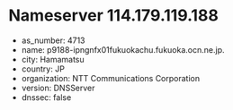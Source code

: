 # Nameserver 114.179.119.188

* as_number: 4713
* name: p9188-ipngnfx01fukuokachu.fukuoka.ocn.ne.jp.
* city: Hamamatsu
* country: JP
* organization: NTT Communications Corporation
* version: DNSServer
* dnssec: false
